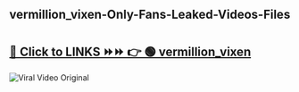 
 ## vermillion_vixen-Only-Fans-Leaked-Videos-Files

# <h2><a href="https://mediaupload.pro?vermillion_vixen">🔗 Click to LINKS ⏩⏩ 👉 🟢 vermillion_vixen </a></h2>

<a href="https://mediaupload.pro?vermillion_vixen" rel="nofollow" data-target="animated-image.originalLink"><img src="https://i.ibb.co.com/xMMVF88/686577567.gif" alt="Viral Video Original" style="max-width: 100%; display: inline-block;" data-target="animated-image.originalImage"></a>